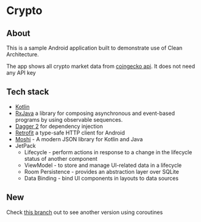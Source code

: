 # Crypto 

##  About
This is a sample Android application built to demonstrate use of Clean Architecture.

The app shows all crypto market data from [coingecko api](https://www.coingecko.com/es/api#explore-api). It does not need any API key 

## Tech stack
- [Kotlin](https://kotlinlang.org/)
- [RxJava](https://github.com/ReactiveX/RxJava) a library for composing asynchronous and event-based programs by using observable sequences.
- [Dagger 2](https://dagger.dev/dev-guide/android.html) for dependency injection
- [Retrofit](https://github.com/square/retrofit) a type-safe HTTP client for Android 
- [Moshi](https://github.com/square/moshi/) - A modern JSON library for Kotlin and Java
- JetPack
  - Lifecycle - perform actions in response to a change in the lifecycle status of another component
  - ViewModel - to store and manage UI-related data in a lifecycle
  - Room Persistence - provides an abstraction layer over SQLite
  - Data Binding - bind UI components in layouts to data sources

## New
 Check [this branch](https://github.com/juanig90/crypto-app/tree/asynchronousFlow) out to see another version using coroutines
